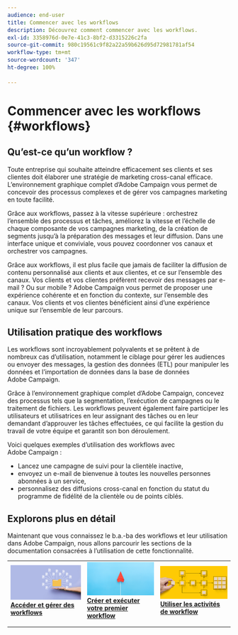 ```yaml
---
audience: end-user
title: Commencer avec les workflows
description: Découvrez comment commencer avec les workflows.
exl-id: 3358976d-0e7e-41c3-8bf2-d3315226c2fa
source-git-commit: 980c19561c9f82a22a59b626d95d72981781af54
workflow-type: tm+mt
source-wordcount: '347'
ht-degree: 100%

---
```


# Commencer avec les workflows {#workflows}

## Qu’est-ce qu’un workflow ?

Toute entreprise qui souhaite atteindre efficacement ses clients et ses clientes doit élaborer une stratégie de marketing cross-canal efficace. L’environnement graphique complet d’Adobe Campaign vous permet de concevoir des processus complexes et de gérer vos campagnes marketing en toute facilité.

Grâce aux workflows, passez à la vitesse supérieure : orchestrez l’ensemble des processus et tâches, améliorez la vitesse et l’échelle de chaque composante de vos campagnes marketing, de la création de segments jusqu’à la préparation des messages et leur diffusion. Dans une interface unique et conviviale, vous pouvez coordonner vos canaux et orchestrer vos campagnes.

Grâce aux workflows, il est plus facile que jamais de faciliter la diffusion de contenu personnalisé aux clients et aux clientes, et ce sur l’ensemble des canaux. Vos clients et vos clientes préfèrent recevoir des messages par e-mail ? Ou sur mobile ? Adobe Campaign vous permet de proposer une expérience cohérente et en fonction du contexte, sur l’ensemble des canaux. Vos clients et vos clientes bénéficient ainsi d’une expérience unique sur l’ensemble de leur parcours.

## Utilisation pratique des workflows

Les workflows sont incroyablement polyvalents et se prêtent à de nombreux cas d’utilisation, notamment le ciblage pour gérer les audiences ou envoyer des messages, la gestion des données (ETL) pour manipuler les données et l’importation de données dans la base de données Adobe Campaign.

Grâce à l’environnement graphique complet d’Adobe Campaign, concevez des processus tels que la segmentation, l’exécution de campagnes ou le traitement de fichiers. Les workflows peuvent également faire participer les utilisateurs et utilisatrices en leur assignant des tâches ou en leur demandant d’approuver les tâches effectuées, ce qui facilite la gestion du travail de votre équipe et garantit son bon déroulement.

Voici quelques exemples d’utilisation des workflows avec Adobe Campaign :

* Lancez une campagne de suivi pour la clientèle inactive,
* envoyez un e-mail de bienvenue à toutes les nouvelles personnes abonnées à un service,
* personnalisez des diffusions cross-canal en fonction du statut du programme de fidélité de la clientèle ou de points ciblés.

## Explorons plus en détail

Maintenant que vous connaissez le b.a.-ba des workflows et leur utilisation dans Adobe Campaign, nous allons parcourir les sections de la documentation consacrées à l’utilisation de cette fonctionnalité.

<table style="table-layout:fixed"><tr style="border: 0;">
<td>
<a href="access-monitor.md">
<img alt="Accéder et gérer des workflows" src="assets/do-not-localize/workflow-access.jpeg">
</a>
<div>
<a href="access-monitor.md"><strong>Accéder et gérer des workflows</strong></a>
</div>
<p>
</td>
<td>
<a href="create-workflow.md">
<img alt="Lead" src="assets/do-not-localize/workflow-create.jpeg">
</a>
<div><a href="create-workflow.md"><strong>Créer et exécuter votre premier workflow</strong>
</div>
<p>
</td>
<td>
<a href="activities/about-activities.md">
<img alt="Peu fréquent" src="assets/do-not-localize/workflow-activities.jpeg">
</a>
<div>
<a href="activities/about-activities.md"><strong>Utiliser les activités de workflow</strong></a>
</div>
<p></td>
</tr></table>
